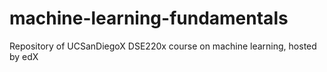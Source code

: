 # machine-learning-fundamentals
Repository of UCSanDiegoX DSE220x course on machine learning, hosted by edX

